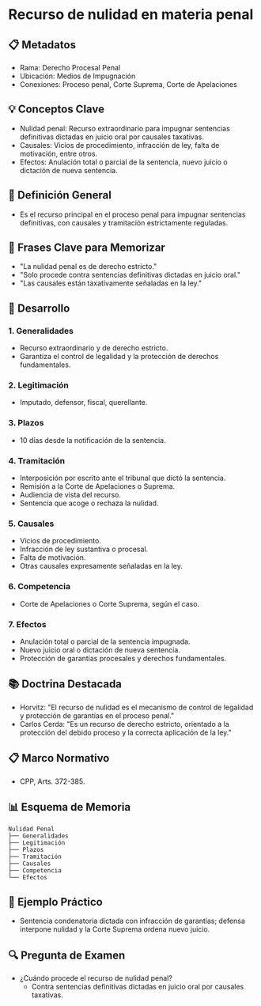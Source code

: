 # Recurso de nulidad en materia penal

## 📋 Metadatos
- Rama: Derecho Procesal Penal
- Ubicación: Medios de Impugnación
- Conexiones: Proceso penal, Corte Suprema, Corte de Apelaciones

## 💡 Conceptos Clave
- Nulidad penal: Recurso extraordinario para impugnar sentencias definitivas dictadas en juicio oral por causales taxativas.
- Causales: Vicios de procedimiento, infracción de ley, falta de motivación, entre otros.
- Efectos: Anulación total o parcial de la sentencia, nuevo juicio o dictación de nueva sentencia.

## 📖 Definición General
- Es el recurso principal en el proceso penal para impugnar sentencias definitivas, con causales y tramitación estrictamente reguladas.

## 🎯 Frases Clave para Memorizar
- "La nulidad penal es de derecho estricto."
- "Solo procede contra sentencias definitivas dictadas en juicio oral."
- "Las causales están taxativamente señaladas en la ley."

## 📑 Desarrollo
### 1. Generalidades
- Recurso extraordinario y de derecho estricto.
- Garantiza el control de legalidad y la protección de derechos fundamentales.

### 2. Legitimación
- Imputado, defensor, fiscal, querellante.

### 3. Plazos
- 10 días desde la notificación de la sentencia.

### 4. Tramitación
- Interposición por escrito ante el tribunal que dictó la sentencia.
- Remisión a la Corte de Apelaciones o Suprema.
- Audiencia de vista del recurso.
- Sentencia que acoge o rechaza la nulidad.

### 5. Causales
- Vicios de procedimiento.
- Infracción de ley sustantiva o procesal.
- Falta de motivación.
- Otras causales expresamente señaladas en la ley.

### 6. Competencia
- Corte de Apelaciones o Corte Suprema, según el caso.

### 7. Efectos
- Anulación total o parcial de la sentencia impugnada.
- Nuevo juicio oral o dictación de nueva sentencia.
- Protección de garantías procesales y derechos fundamentales.

## 📚 Doctrina Destacada
- Horvitz: "El recurso de nulidad es el mecanismo de control de legalidad y protección de garantías en el proceso penal."
- Carlos Cerda: "Es un recurso de derecho estricto, orientado a la protección del debido proceso y la correcta aplicación de la ley."

## 📋 Marco Normativo
- CPP, Arts. 372-385.

## 📊 Esquema de Memoria
```plaintext
Nulidad Penal
├── Generalidades
├── Legitimación
├── Plazos
├── Tramitación
├── Causales
├── Competencia
└── Efectos
```

## 📝 Ejemplo Práctico
- Sentencia condenatoria dictada con infracción de garantías; defensa interpone nulidad y la Corte Suprema ordena nuevo juicio.

## 🔍 Pregunta de Examen
- ¿Cuándo procede el recurso de nulidad penal?
  - Contra sentencias definitivas dictadas en juicio oral por causales taxativas. 